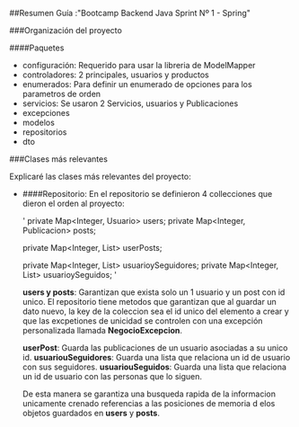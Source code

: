 ##Resumen Guía :"Bootcamp Backend Java Sprint Nº 1 - Spring"

###Organización del proyecto

####Paquetes
<ul>
<li>configuración: Requerido para usar la libreria de ModelMapper</li>
<li>controladores: 2 principales, usuarios y productos</li>
<li>enumerados: Para definir un enumerado de opciones para los parametros de orden</li>
<li>servicios: Se usaron 2 Servicios, usuarios y Publicaciones</li>
<li>excepciones</li>
<li>modelos </li>
<li>repositorios</li>
<li>dto</li>
</ul>


###Clases más relevantes

Explicaré las clases más relevantes del proyecto:

- ####Repositorio:
  En el repositorio se definieron 4 collecciones que dieron el orden al proyecto:</p>
  '
  private Map<Integer, Usuario> users;
  private Map<Integer, Publicacion> posts;

  private Map<Integer, List<Publicacion>> userPosts;

  private Map<Integer, List<Usuario>> usuarioySeguidores;
  private Map<Integer, List<Usuario>> usuarioySeguidos;
  '

  **users y posts**: Garantizan que exista solo un 1 usuario y un post con id unico. El repositorio tiene metodos que garantizan que al guardar un dato nuevo, la key de la coleccion sea el id unico del elemento a crear y que las excpetiones de unicidad se controlen con una excepción personalizada llamada  **NegocioExcepcion**.

  **userPost**: Guarda las publicaciones de un usuario asociadas a su unico id.
  **usuariouSeguidores**: Guarda una lista que relaciona un id de usuario con sus seguidores.
  **usuariouSeguidos**: Guarda una lista que relaciona un id de usuario con las personas que lo siguen.

  De esta manera se garantiza una busqueda rapida de la informacion unicamente crenado referencias a las posiciones de memoria d elos objetos guardados en **users** y **posts**.
    
     




    
